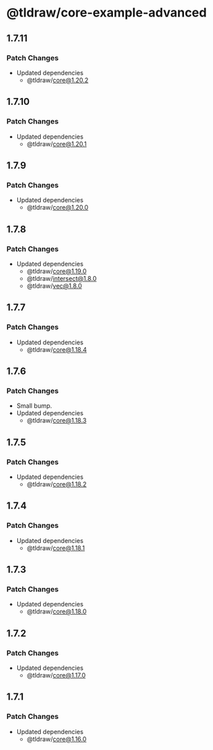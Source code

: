 # @tldraw/core-example-advanced

## 1.7.11

### Patch Changes

- Updated dependencies
  - @tldraw/core@1.20.2

## 1.7.10

### Patch Changes

- Updated dependencies
  - @tldraw/core@1.20.1

## 1.7.9

### Patch Changes

- Updated dependencies
  - @tldraw/core@1.20.0

## 1.7.8

### Patch Changes

- Updated dependencies
  - @tldraw/core@1.19.0
  - @tldraw/intersect@1.8.0
  - @tldraw/vec@1.8.0

## 1.7.7

### Patch Changes

- Updated dependencies
  - @tldraw/core@1.18.4

## 1.7.6

### Patch Changes

- Small bump.
- Updated dependencies
  - @tldraw/core@1.18.3

## 1.7.5

### Patch Changes

- Updated dependencies
  - @tldraw/core@1.18.2

## 1.7.4

### Patch Changes

- Updated dependencies
  - @tldraw/core@1.18.1

## 1.7.3

### Patch Changes

- Updated dependencies
  - @tldraw/core@1.18.0

## 1.7.2

### Patch Changes

- Updated dependencies
  - @tldraw/core@1.17.0

## 1.7.1

### Patch Changes

- Updated dependencies
  - @tldraw/core@1.16.0
